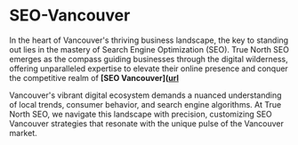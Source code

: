 # SEO-Vancouver
In the heart of Vancouver's thriving business landscape, the key to standing out lies in the mastery of Search Engine Optimization (SEO). True North SEO emerges as the compass guiding businesses through the digital wilderness, offering unparalleled expertise to elevate their online presence and conquer the competitive realm of **[SEO Vancouver]([url](https://truenorthseo.ca/
)** 

Vancouver's vibrant digital ecosystem demands a nuanced understanding of local trends, consumer behavior, and search engine algorithms. At True North SEO, we navigate this landscape with precision, customizing SEO Vancouver strategies that resonate with the unique pulse of the Vancouver market.
